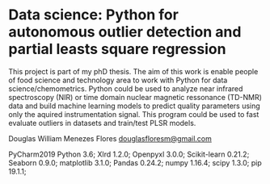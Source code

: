 # Data science: Python for autonomous outlier detection and partial leasts square regression 

This project is part of my phD thesis. 
The aim of this work is enable people of food science and technology area to work with Python for data science/chemometrics.
Python could be used to analyze near infrared spectroscopy (NIR) or time domain nuclear magnetic ressonance (TD-NMR) data and build machine learning models to predict quality parameters using only the aquired instrumentation signal.
This program could be used to fast evaluate outliers in datasets and train/test PLSR models. 


Douglas William Menezes Flores
douglasfloresm@gmail.com


PyCharm2019
Python 3.6;
Xlrd 1.2.0;
Openpyxl 3.0.0;
Scikit-learn 0.21.2;
Seaborn 0.9.0;
matplotlib 3.1.0;
Pandas 0.24.2;
numpy 1.16.4;
scipy 1.3.0;
pip 19.1.1;
